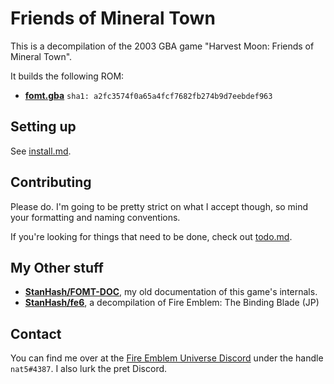 # Friends of Mineral Town

This is a decompilation of the 2003 GBA game "Harvest Moon: Friends of Mineral Town".

It builds the following ROM:

* **[fomt.gba]** `sha1: a2fc3574f0a65a4fcf7682fb274b9d7eebdef963`

[fomt.gba]: https://datomatic.no-intro.org/index.php?page=show_record&s=23&n=1249

## Setting up

See [install.md](./install.md).

## Contributing

Please do. I'm going to be pretty strict on what I accept though, so mind your formatting and naming conventions.

If you're looking for things that need to be done, check out [todo.md](./todo.md).

## My Other stuff

* [**StanHash/FOMT-DOC**](https://github.com/StanHash/FOMT-DOC), my old documentation of this game's internals.
* [**StanHash/fe6**](https://github.com/StanHash/fe6), a decompilation of Fire Emblem: The Binding Blade (JP)

## Contact

You can find me over at the [Fire Emblem Universe Discord](https://feuniverse.us/t/feu-discord-server/1480?u=stanh) under the handle `nat5#4387`. I also lurk the pret Discord.
